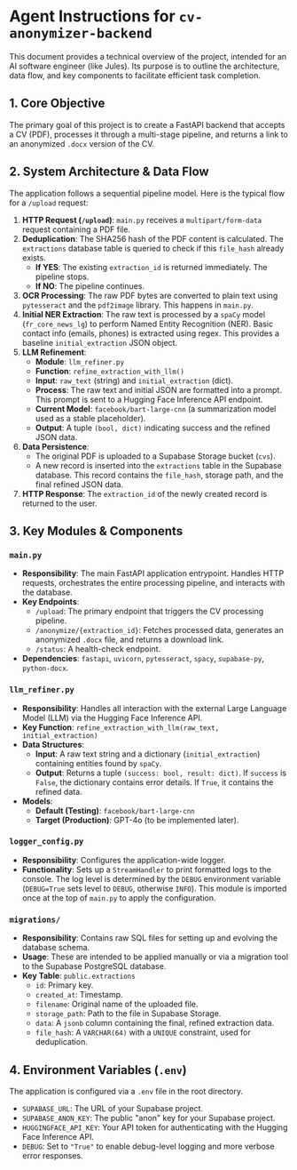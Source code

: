 # Agent Instructions for `cv-anonymizer-backend`

This document provides a technical overview of the project, intended for an AI software engineer (like Jules). Its purpose is to outline the architecture, data flow, and key components to facilitate efficient task completion.

## 1. Core Objective

The primary goal of this project is to create a FastAPI backend that accepts a CV (PDF), processes it through a multi-stage pipeline, and returns a link to an anonymized `.docx` version of the CV.

## 2. System Architecture & Data Flow

The application follows a sequential pipeline model. Here is the typical flow for a `/upload` request:

1.  **HTTP Request (`/upload`)**: `main.py` receives a `multipart/form-data` request containing a PDF file.
2.  **Deduplication**: The SHA256 hash of the PDF content is calculated. The `extractions` database table is queried to check if this `file_hash` already exists.
    -   **If YES**: The existing `extraction_id` is returned immediately. The pipeline stops.
    -   **If NO**: The pipeline continues.
3.  **OCR Processing**: The raw PDF bytes are converted to plain text using `pytesseract` and the `pdf2image` library. This happens in `main.py`.
4.  **Initial NER Extraction**: The raw text is processed by a `spaCy` model (`fr_core_news_lg`) to perform Named Entity Recognition (NER). Basic contact info (emails, phones) is extracted using regex. This provides a baseline `initial_extraction` JSON object.
5.  **LLM Refinement**:
    -   **Module**: `llm_refiner.py`
    -   **Function**: `refine_extraction_with_llm()`
    -   **Input**: `raw_text` (string) and `initial_extraction` (dict).
    -   **Process**: The raw text and initial JSON are formatted into a prompt. This prompt is sent to a Hugging Face Inference API endpoint.
    -   **Current Model**: `facebook/bart-large-cnn` (a summarization model used as a stable placeholder).
    -   **Output**: A tuple `(bool, dict)` indicating success and the refined JSON data.
6.  **Data Persistence**:
    -   The original PDF is uploaded to a Supabase Storage bucket (`cvs`).
    -   A new record is inserted into the `extractions` table in the Supabase database. This record contains the `file_hash`, storage path, and the final refined JSON data.
7.  **HTTP Response**: The `extraction_id` of the newly created record is returned to the user.

## 3. Key Modules & Components

### `main.py`
- **Responsibility**: The main FastAPI application entrypoint. Handles HTTP requests, orchestrates the entire processing pipeline, and interacts with the database.
- **Key Endpoints**:
    - `/upload`: The primary endpoint that triggers the CV processing pipeline.
    - `/anonymize/{extraction_id}`: Fetches processed data, generates an anonymized `.docx` file, and returns a download link.
    - `/status`: A health-check endpoint.
- **Dependencies**: `fastapi`, `uvicorn`, `pytesseract`, `spacy`, `supabase-py`, `python-docx`.

### `llm_refiner.py`
- **Responsibility**: Handles all interaction with the external Large Language Model (LLM) via the Hugging Face Inference API.
- **Key Function**: `refine_extraction_with_llm(raw_text, initial_extraction)`
- **Data Structures**:
    - **Input**: A raw text string and a dictionary (`initial_extraction`) containing entities found by `spaCy`.
    - **Output**: Returns a tuple `(success: bool, result: dict)`. If `success` is `False`, the dictionary contains error details. If `True`, it contains the refined data.
- **Models**:
    - **Default (Testing)**: `facebook/bart-large-cnn`
    - **Target (Production)**: GPT-4o (to be implemented later).

### `logger_config.py`
- **Responsibility**: Configures the application-wide logger.
- **Functionality**: Sets up a `StreamHandler` to print formatted logs to the console. The log level is determined by the `DEBUG` environment variable (`DEBUG=True` sets level to `DEBUG`, otherwise `INFO`). This module is imported once at the top of `main.py` to apply the configuration.

### `migrations/`
- **Responsibility**: Contains raw SQL files for setting up and evolving the database schema.
- **Usage**: These are intended to be applied manually or via a migration tool to the Supabase PostgreSQL database.
- **Key Table**: `public.extractions`
    - `id`: Primary key.
    - `created_at`: Timestamp.
    - `filename`: Original name of the uploaded file.
    - `storage_path`: Path to the file in Supabase Storage.
    - `data`: A `jsonb` column containing the final, refined extraction data.
    - `file_hash`: A `VARCHAR(64)` with a `UNIQUE` constraint, used for deduplication.

## 4. Environment Variables (`.env`)

The application is configured via a `.env` file in the root directory.

- `SUPABASE_URL`: The URL of your Supabase project.
- `SUPABASE_ANON_KEY`: The public "anon" key for your Supabase project.
- `HUGGINGFACE_API_KEY`: Your API token for authenticating with the Hugging Face Inference API.
- `DEBUG`: Set to `"True"` to enable debug-level logging and more verbose error responses.
